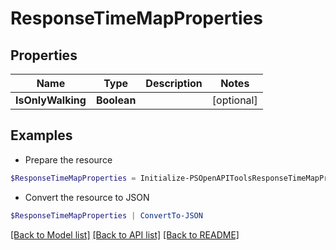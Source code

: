 # ResponseTimeMapProperties
## Properties

Name | Type | Description | Notes
------------ | ------------- | ------------- | -------------
**IsOnlyWalking** | **Boolean** |  | [optional] 

## Examples

- Prepare the resource
```powershell
$ResponseTimeMapProperties = Initialize-PSOpenAPIToolsResponseTimeMapProperties  -IsOnlyWalking null
```

- Convert the resource to JSON
```powershell
$ResponseTimeMapProperties | ConvertTo-JSON
```

[[Back to Model list]](../README.md#documentation-for-models) [[Back to API list]](../README.md#documentation-for-api-endpoints) [[Back to README]](../README.md)

